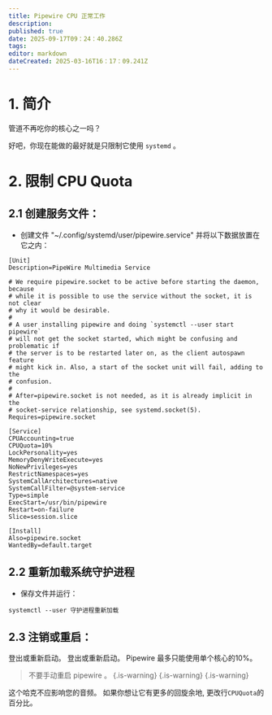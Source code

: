 ```yaml
---
title: Pipewire CPU 正常工作
description:
published: true
date: 2025-09-17T09：24：40.286Z
tags:
editor: markdown
dateCreated: 2025-03-16T16：17：09.241Z
---
```


# 1. 简介

管道不再吃你的核心之一吗？

好吧，你现在能做的最好就是只限制它使用 `systemd` 。

# 2. 限制 CPU Quota

## 2.1 创建服务文件：

- 创建文件 "~/.config/systemd/user/pipewire.service" 并将以下数据放置在它之内：

```
[Unit]
Description=PipeWire Multimedia Service

# We require pipewire.socket to be active before starting the daemon, because
# while it is possible to use the service without the socket, it is not clear
# why it would be desirable.
#
# A user installing pipewire and doing `systemctl --user start pipewire`
# will not get the socket started, which might be confusing and problematic if
# the server is to be restarted later on, as the client autospawn feature
# might kick in. Also, a start of the socket unit will fail, adding to the
# confusion.
#
# After=pipewire.socket is not needed, as it is already implicit in the
# socket-service relationship, see systemd.socket(5).
Requires=pipewire.socket

[Service]
CPUAccounting=true
CPUQuota=10%
LockPersonality=yes
MemoryDenyWriteExecute=yes
NoNewPrivileges=yes
RestrictNamespaces=yes
SystemCallArchitectures=native
SystemCallFilter=@system-service
Type=simple
ExecStart=/usr/bin/pipewire
Restart=on-failure
Slice=session.slice

[Install]
Also=pipewire.socket
WantedBy=default.target
```

## 2.2 重新加载系统守护进程

- 保存文件并运行：

```
systemctl --user 守护进程重新加载
```

## 2.3 注销或重启：

登出或重新启动。 登出或重新启动。 Pipewire 最多只能使用单个核心的10%。

> 不要手动重启 pipewire 。
> {.is-warning}
> {.is-warning}
> {.is-warning}

这个哈克不应影响您的音频。
如果你想让它有更多的回旋余地, 更改行`CPUQuota`的百分比。